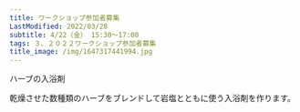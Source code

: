 ```yaml
---
title: ワークショップ参加者募集
LastModified: 2022/03/28
subtitle: 4/22（金） 15:30～17:00
tags: ３、２０２２ワークショップ参加者募集
title_image: /img/1647317441994.jpg
---
```

ハーブの入浴剤

乾燥させた数種類のハーブをブレンドして岩塩とともに使う入浴剤を作ります。